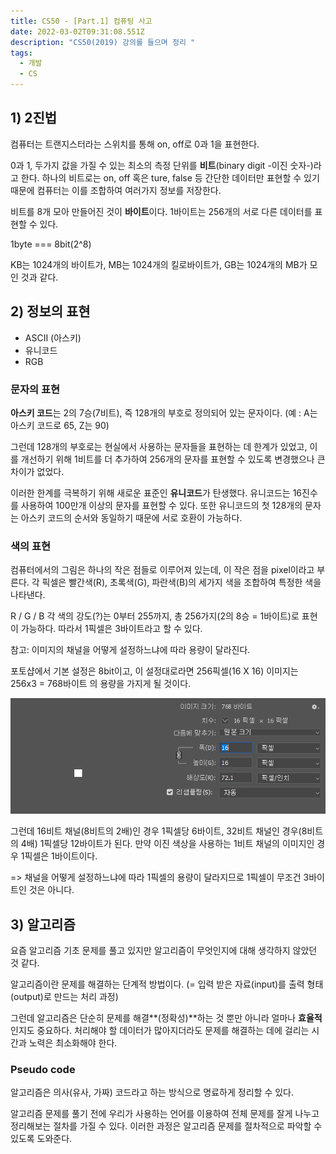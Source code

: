 ```yaml
---
title: CS50 - [Part.1] 컴퓨팅 사고
date: 2022-03-02T09:31:08.551Z
description: "CS50(2019) 강의를 들으며 정리 "
tags:
  - 개발
  - CS
---
```

## 1) 2진법

컴퓨터는 트랜지스터라는 스위치를 통해 on, off로 0과 1을 표현한다. 

0과 1, 두가지 값을 가질 수 있는 최소의 측정 단위를 **비트**(binary digit -이진 숫자-)라고 한다. 하나의 비트로는 on, off 혹은 ture, false 등 간단한 데이터만 표현할 수 있기 때문에 컴퓨터는 이를 조합하여 여러가지 정보를 저장한다.

비트를 8개 모아 만들어진 것이 **바이트**이다. 1바이트는 256개의 서로 다른 데이터를 표현할 수 있다. 

1byte === 8bit(2^8)

KB는 1024개의 바이트가, MB는 1024개의 킬로바이트가, GB는 1024개의 MB가 모인 것과 같다. 

## 2) 정보의 표현

* ASCII (아스키)
* 유니코드 
* RGB

### 문자의 표현

**아스키 코드**는 2의 7승(7비트), 즉 128개의 부호로 정의되어 있는 문자이다. (예 : A는 아스키 코드로 65, Z는 90)

그런데 128개의 부호로는 현실에서 사용하는 문자들을 표현하는 데 한계가 있었고, 이를 개선하기 위해 1비트를 더 추가하여 256개의 문자를 표현할 수 있도록 변경했으나 큰 차이가 없었다. 

이러한 한계를 극복하기 위해 새로운 표준인 **유니코드**가 탄생했다. 유니코드는 16진수를 사용하여 100만개 이상의 문자를 표현할 수 있다. 또한 유니코드의 첫 128개의 문자는 아스키 코드의 순서와 동일하기 때문에 서로 호환이 가능하다. 

### 색의 표현

컴퓨터에서의 그림은 하나의 작은 점들로 이루어져 있는데, 이 작은 점을 pixel이라고 부른다. 각 픽셀은 빨간색(R), 초록색(G), 파란색(B)의 세가지 색을 조합하여 특정한 색을 나타낸다. 

R / G / B 각 색의 강도(?)는 0부터 255까지, 총 256가지(2의 8승 = 1바이트)로 표현이 가능하다. 따라서 1픽셀은 3바이트라고 할 수 있다. 

참고: 이미지의 채널을 어떻게 설정하느냐에 따라 용량이 달라진다.

포토샵에서 기본 설정은 8bit이고, 이 설정대로라면 256픽셀(16 X 16) 이미지는 256x3 = 768바이트 의 용량을 가지게 될 것이다. 

![photoshop image](캡처ddd.png "photoshop image")

그런데 16비트 채널(8비트의 2배)인 경우 1픽셀당 6바이트, 32비트 채널인 경우(8비트의 4배) 1픽셀당 12바이트가 된다. 만약 이진 색상을 사용하는 1비트 채널의 이미지인 경우 1픽셀은 1바이트이다.  

\=> 채널을 어떻게 설정하느냐에 따라 1픽셀의 용량이 달라지므로 1픽셀이 무조건 3바이트인 것은 아니다. 

## 3) 알고리즘

요즘 알고리즘 기초 문제를 풀고 있지만 알고리즘이 무엇인지에 대해 생각하지 않았던 것 같다. 

알고리즘이란 문제를 해결하는 단계적 방법이다. (= 입력 받은 자료(input)를 출력 형태(output)로 만드는 처리 과정)

그런데 알고리즘은 단순히 문제를 해결**(정확성)**하는 것 뿐만 아니라 얼마나 **효율적**인지도 중요하다. 처리해야 할 데이터가 많아지더라도 문제를 해결하는 데에 걸리는 시간과 노력은 최소화해야 한다.

### Pseudo code

알고리즘은 의사(유사, 가짜) 코드라고 하는 방식으로 명료하게 정리할 수 있다.

알고리즘 문제를 풀기 전에  우리가 사용하는 언어를 이용하여 전체 문제를 잘게 나누고 정리해보는 절차를 가질 수 있다. 이러한 과정은 알고리즘 문제를 절차적으로 파악할 수 있도록 도와준다.